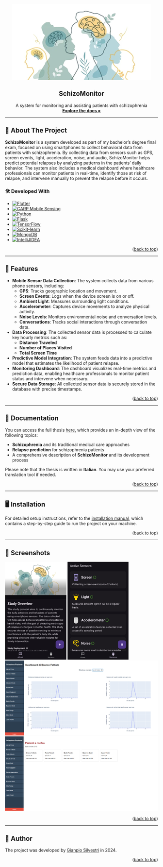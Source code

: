 <!-- Improved compatibility of back to top link: See: https://github.com/othneildrew/Best-README-Template/pull/73 -->
<a id="readme-top"></a>
<!--
*** Thanks for checking out the Best-README-Template. If you have a suggestion
*** that would make this better, please fork the repo and create a pull request
*** or simply open an issue with the tag "enhancement".
*** Don't forget to give the project a star!
*** Thanks again! Now go create something AMAZING! :D
-->



<!-- PROJECT SHIELDS -->
<!--
*** I'm using markdown "reference style" links for readability.
*** Reference links are enclosed in brackets [ ] instead of parentheses ( ).
*** See the bottom of this document for the declaration of the reference variables
*** for contributors-url, forks-url, etc. This is an optional, concise syntax you may use.
*** https://www.markdownguide.org/basic-syntax/#reference-style-links
-->

[//]: # ([![Contributors][contributors-shield]][contributors-url])

[//]: # ([![Forks][forks-shield]][forks-url])

[//]: # ([![Stargazers][stars-shield]][stars-url])

[//]: # ([![Issues][issues-shield]][issues-url])

[//]: # ([![MIT License][license-shield]][license-url])

[//]: # ([![LinkedIn][linkedin-shield]][linkedin-url])


<!-- PROJECT LOGO -->
<br />
<div align="center">
  <a href="https://github.com/Gianpyy/schizomonitor">
    <img src="app/assets/img/study.png" alt="Logo">
  </a>

<h2 align="center">SchizoMonitor</h3>

  <p align="center">
    A system for monitoring and assisting patients with schizophrenia
    <br />
    <a href="https://github.com/Gianpyy/schizomonitor/tree/main/docs"><strong>Explore the docs »</strong></a>
    <br />
  </p>
</div>

* ****

<!-- ABOUT THE PROJECT -->
## 📖 About The Project
**SchizoMonitor** is a system developed as part of my bachelor’s degree final exam,
focused on using smartphones to collect behavioral data from patients with schizophrenia.
By collecting data from sensors such as GPS, screen events, light, acceleration, noise,
and audio, SchizoMonitor helps predict potential relapses by analyzing patterns in the
patients’ daily behavior. The system also includes a medical dashboard where healthcare
professionals can monitor patients in real-time, identify those at risk of relapse,
and intervene manually to prevent the relapse before it occurs.


### 🛠️ Developed With

* [![Flutter][Flutter]][Flutter-url]
* [![CARP Mobile Sensing][CARP Mobile Sensing]][CARP-url]
* [![Python][Python]][Python-url]
* [![Flask][Flask]][Flask-url]
* [![TensorFlow][TensorFlow]][TensorFlow-url]
* [![Scikit-learn][Scikit-learn]][Scikit-learn-url]
* [![MongoDB][MongoDB]][MongoDB-url]
* [![IntelliJIDEA][IntelliJIDEA]][IntelliJIDEA-url]

<p align="right">(<a href="#readme-top">back to top</a>)</p>

***

<!-- FEATURES -->
## 🚀 Features

* **Mobile Sensor Data Collection**: The system collects data from various phone sensors, including:
  * **GPS**: Tracks geographic location and movement.
  * **Screen Events**: Logs when the device screen is on or off.
  * **Ambient Light**: Measures surrounding light conditions.
  * **Accelerometer**: Captures device movements to analyze physical activity.
  * **Noise Levels**: Monitors environmental noise and conversation levels.
  * **Conversations**: Tracks social interactions through conversation data.
* **Data Processing**: The collected sensor data is processed to calculate key hourly metrics such as:
  * **Distance Traveled**
  * **Number of Places Visited**
  * **Total Screen Time**
* **Predictive Model Integration**: The system feeds data into a predictive model that estimates the likelihood of patient relapse.
* **Monitoring Dashboard**: The dashboard visualizes real-time metrics and prediction data, enabling healthcare professionals to monitor patient status and intervene when necessary.
* **Secure Data Storage**: All collected sensor data is securely stored in the database with precise timestamps.

<p align="right">(<a href="#readme-top">back to top</a>)</p>

***

<!-- DOCUMENTATION -->
## 📄 Documentation
You can access the full thesis <a href="docs/Thesis.pdf">here</a>, which provides an in-depth view of the following topics:

* **Schizophrenia** and its traditional medical care approaches
* **Relapse prediction** for schizophrenia patients
* A comprehensive description of **SchizoMonitor** and its development process

Please note that the thesis is written in **Italian**. You may use your preferred translation tool if needed.
<p align="right">(<a href="#readme-top">back to top</a>)</p>

***

<!-- INSTALLATION -->
## 🖥️ Installation

For detailed setup instructions, refer to the <a href="docs/Installation_manual.pdf">installation manual</a>, which contains a step-by-step guide to run the project on your machine.
<p align="right">(<a href="#readme-top">back to top</a>)</p>

***

<!-- SCREENSHOTS -->
## 📸 Screenshots
<img src="screenshots/app_main_page.png" width="40%">
<img src="screenshots/app_sensor_page.png" width="40%">
<img src="screenshots/dashboard.png">
<img src="screenshots/patients_at_risk.png">
<p align="right">(<a href="#readme-top">back to top</a>)</p>

***
<!-- AUTHOR -->
## 👤 Author

The project was developed by [Gianpio Silvestri](https://github.com/Gianpyy) in 2024.
<p align="right">(<a href="#readme-top">back to top</a>)</p>





<!-- MARKDOWN LINKS & IMAGES -->
<!-- https://www.markdownguide.org/basic-syntax/#reference-style-links -->
[contributors-shield]: https://img.shields.io/github/contributors/github_username/repo_name.svg?style=for-the-badge
[contributors-url]: https://github.com/github_username/repo_name/graphs/contributors
[forks-shield]: https://img.shields.io/github/forks/github_username/repo_name.svg?style=for-the-badge
[forks-url]: https://github.com/github_username/repo_name/network/members
[stars-shield]: https://img.shields.io/github/stars/github_username/repo_name.svg?style=for-the-badge
[stars-url]: https://github.com/github_username/repo_name/stargazers
[issues-shield]: https://img.shields.io/github/issues/github_username/repo_name.svg?style=for-the-badge
[issues-url]: https://github.com/github_username/repo_name/issues
[license-shield]: https://img.shields.io/github/license/github_username/repo_name.svg?style=for-the-badge
[license-url]: https://github.com/github_username/repo_name/blob/master/LICENSE.txt
[linkedin-shield]: https://img.shields.io/badge/-LinkedIn-black.svg?style=for-the-badge&logo=linkedin&colorB=555
[linkedin-url]: https://linkedin.com/in/linkedin_username
[product-screenshot]: images/screenshot.png
[Flutter]: https://img.shields.io/badge/Flutter-02569B?style=for-the-badge&logo=flutter&logoColor=white
[Flutter-url]: https://flutter.dev
[CARP Mobile Sensing]: https://img.shields.io/badge/CARP_Mobile_Sensing-E53935?style=for-the-badge&logo=android&logoColor=white
[CARP-url]: https://carp.cachet.dk/cams/
[Python]: https://img.shields.io/badge/Python-3776AB?style=for-the-badge&logo=python&logoColor=white
[Python-url]: https://www.python.org
[Flask]: https://img.shields.io/badge/Flask-000000?style=for-the-badge&logo=flask&logoColor=white
[Flask-url]: https://flask.palletsprojects.com/
[TensorFlow]: https://img.shields.io/badge/TensorFlow-FF6F00?style=for-the-badge&logo=tensorflow&logoColor=white
[TensorFlow-url]: https://www.tensorflow.org/
[Scikit-learn]: https://img.shields.io/badge/Scikit--learn-F7931E?style=for-the-badge&logo=scikit-learn&logoColor=white
[Scikit-learn-url]: https://scikit-learn.org/
[MongoDB]: https://img.shields.io/badge/MongoDB-47A248?style=for-the-badge&logo=mongodb&logoColor=white
[MongoDB-url]: https://www.mongodb.com/
[IntelliJIdea]: https://img.shields.io/badge/IntelliJ_IDEA-000000?style=for-the-badge&logo=intellij-idea&logoColor=white
[IntelliJIdea-url]: https://www.jetbrains.com/idea/